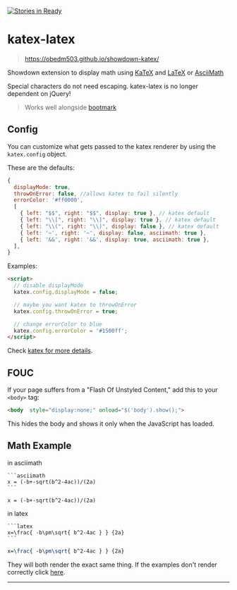 [![Stories in Ready](https://badge.waffle.io/obedm503/katex-latex.png?label=ready&title=Ready)](https://waffle.io/obedm503/katex-latex)
# katex-latex

> https://obedm503.github.io/showdown-katex/

Showdown extension to display math using [KaTeX](https://khan.github.io/KaTeX/) and [LaTeX](https://www.latex-project.org/) or [AsciiMath](http://asciimath.org/)

Special characters do not need escaping. katex-latex is no longer dependent on jQuery!

> Works well alongside [bootmark](https://obedm503.github.io/bootmark/)

## Config

You can customize what gets passed to the katex renderer by using the `katex.config` object.

These are the defaults:

```js
{
  displayMode: true,
  throwOnError: false, //allows katex to fail silently
  errorColor: '#ff0000',
  [
    { left: "$$", right: "$$", display: true }, // katex default
    { left: "\\[", right: "\\]", display: true }, // katex default
    { left: "\\(", right: "\\)", display: false }, // katex default
    { left: '~', right: '~', display: false, asciimath: true },
    { left: '&&', right: '&&', display: true, asciimath: true },
  ],
}
```

Examples:

```html
<script>
  // disable displayMode
  katex.config.displayMode = false;

  // maybe you want katex to throwOnError
  katex.config.throwOnError = true;

  // change errorColor to blue
  katex.config.errorColor = '#1500ff';
</script>
```
Check [katex for more details](https://github.com/Khan/KaTeX#user-content-rendering-options).

## FOUC

If your page suffers from a "Flash Of Unstyled Content,"  add this to your `<body>` tag:

```html
<body  style="display:none;" onload="$('body').show();">
```
This hides the body and shows it only when the JavaScript has loaded.

## Math Example

in asciimath

    ```asciimath
    x = (-b+-sqrt(b^2-4ac))/(2a)
    ```

```asciimath
x = (-b+-sqrt(b^2-4ac))/(2a)
```

in latex

    ```latex
    x=\frac{ -b\pm\sqrt{ b^2-4ac } } {2a}
    ```

```latex
x=\frac{ -b\pm\sqrt{ b^2-4ac } } {2a}
```

They will both render the exact same thing. If the examples don't render 
correctly click [here](https://obedm503.github.io/showdown-katex/).

----
